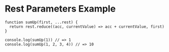 # Rest Parameters Example

```tsx {all|1|2|5-6}
function sumUp(first, ...rest) {
  return rest.reduce((acc, currentValue) => acc + currentValue, first)
}

console.log(sumUp(1)) // => 1
console.log(sumUp(1, 2, 3, 4)) // => 10
```

<!--
> NOTE: Column highlighting is currently not possible - maybe use draw tool or cursor to highlight important aspects
-->
